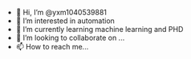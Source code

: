 - 👋 Hi, I’m @yxm1040539881
- 👀 I’m interested in automation
- 🌱 I’m currently learning machine learning and PHD
- 💞️ I’m looking to collaborate on ...
- 📫 How to reach me...

<!---
yxm1040539881/yxm1040539881 is a ✨ special ✨ repository because its `README.md` (this file) appears on your GitHub profile.
You can click the Preview link to take a look at your changes.
--->
